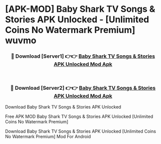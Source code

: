 # [APK-MOD] Baby Shark TV  Songs & Stories APK Unlocked - [Unlimited Coins No Watermark Premium] wuvmo



<div align="center">
<h3>🔴 Download [Server1] 👉👉 <a href="https://momento.my/?title=Baby_Shark_TV__Songs_&_Stories_APK_Unlocked">Baby Shark TV  Songs & Stories APK Unlocked Mod Apk</a></h3><br>

<h3>🔴 Download [Server2] 👉👉 <a href="https://momento.my/?title=Baby_Shark_TV__Songs_&_Stories_APK_Unlocked">Baby Shark TV  Songs & Stories APK Unlocked Mod Apk</a></h3>
</div>



Download Baby Shark TV  Songs & Stories APK Unlocked 

Free APK MOD Baby Shark TV  Songs & Stories APK Unlocked [Unlimited Coins No Watermark Premium]

Download Baby Shark TV  Songs & Stories APK Unlocked [Unlimited Coins No Watermark Premium] Mod For Android
